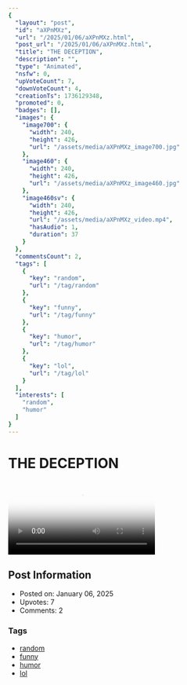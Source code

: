```yaml
---
{
  "layout": "post",
  "id": "aXPnMXz",
  "url": "/2025/01/06/aXPnMXz.html",
  "post_url": "/2025/01/06/aXPnMXz.html",
  "title": "THE DECEPTION",
  "description": "",
  "type": "Animated",
  "nsfw": 0,
  "upVoteCount": 7,
  "downVoteCount": 4,
  "creationTs": 1736129348,
  "promoted": 0,
  "badges": [],
  "images": {
    "image700": {
      "width": 240,
      "height": 426,
      "url": "/assets/media/aXPnMXz_image700.jpg"
    },
    "image460": {
      "width": 240,
      "height": 426,
      "url": "/assets/media/aXPnMXz_image460.jpg"
    },
    "image460sv": {
      "width": 240,
      "height": 426,
      "url": "/assets/media/aXPnMXz_video.mp4",
      "hasAudio": 1,
      "duration": 37
    }
  },
  "commentsCount": 2,
  "tags": [
    {
      "key": "random",
      "url": "/tag/random"
    },
    {
      "key": "funny",
      "url": "/tag/funny"
    },
    {
      "key": "humor",
      "url": "/tag/humor"
    },
    {
      "key": "lol",
      "url": "/tag/lol"
    }
  ],
  "interests": [
    "random",
    "humor"
  ]
}
---
```


# THE DECEPTION

<video controls playsinline loop poster="/assets/media/aXPnMXz_image460.jpg">
  <source src="/assets/media/aXPnMXz_video.mp4" type="video/mp4">
  Your browser does not support the video tag.
</video>

## Post Information

- Posted on: January 06, 2025
- Upvotes: 7
- Comments: 2

### Tags

- [random](/tag/random)
- [funny](/tag/funny)
- [humor](/tag/humor)
- [lol](/tag/lol)
